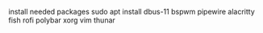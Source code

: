 install needed packages
sudo apt install dbus-11 bspwm pipewire alacritty fish rofi polybar xorg vim thunar

